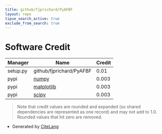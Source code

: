 ```yaml
---
title: github/fjprichard/PyAFBF
layout: repo
tipue_search_active: true
exclude_from_search: true
---
```

# Software Credit

|Manager|Name|Credit|
|-------|----|------|
|setup.py|github/fjprichard/PyAFBF|0.01|
|pypi|[numpy](https://www.numpy.org)|0.003|
|pypi|[matplotlib](https://matplotlib.org)|0.003|
|pypi|[scipy](https://www.scipy.org)|0.003|


> Note that credit values are rounded and expanded (so shared dependencies are represented as one record) and may not add to 1.0. Rounded values that hit zero are removed.


- Generated by [CiteLang](https://github.com/vsoch/citelang)
